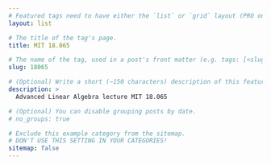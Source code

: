 ```yaml
---
# Featured tags need to have either the `list` or `grid` layout (PRO only).
layout: list

# The title of the tag's page.
title: MIT 18.065

# The name of the tag, used in a post's front matter (e.g. tags: [<slug>]).
slug: 18065

# (Optional) Write a short (~150 characters) description of this featured tag.
description: >
  Advanced Linear Algebra lecture MIT 18.065

# (Optional) You can disable grouping posts by date.
# no_groups: true

# Exclude this example category from the sitemap.
# DON'T USE THIS SETTING IN YOUR CATEGORIES!
sitemap: false
---
```

